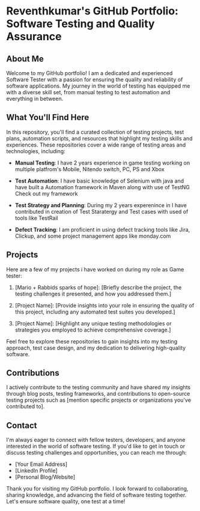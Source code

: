 # Reventhkumar's GitHub Portfolio: Software Testing and Quality Assurance

## About Me

Welcome to my GitHub portfolio! I am a dedicated and experienced Software Tester with a passion for ensuring the quality and reliability of software applications. My journey in the world of testing has equipped me with a diverse skill set, from manual testing to test automation and everything in between.

## What You'll Find Here

In this repository, you'll find a curated collection of testing projects, test plans, automation scripts, and resources that highlight my testing skills and experiences. These repositories cover a wide range of testing areas and technologies, including:

- **Manual Testing**: I have 2 years experience in game testing working on multiple platfrom's Mobile, Nitendo switch, PC, PS and Xbox 

- **Test Automation**: I have basic knowledge of Selenium with java and have built a Automation framework in Maven along with use of TestNG Check out my framework

- **Test Strategy and Planning**: During my 2 years experenince in I have contributed in creation of Test Staratergy and Test cases with used of tools like TestRail 

- **Defect Tracking**: I am proficient in using defect tracking tools like Jira, Clickup, and some project management apps like monday.com

## Projects

Here are a few of my projects i have worked on during my role as Game tester:

1. [Mario + Rabbids sparks of hope]: [Briefly describe the project, the testing challenges it presented, and how you addressed them.]

2. [Project Name]: [Provide insights into your role in ensuring the quality of this project, including any automated test suites you developed.]

3. [Project Name]: [Highlight any unique testing methodologies or strategies you employed to achieve comprehensive coverage.]

Feel free to explore these repositories to gain insights into my testing approach, test case design, and my dedication to delivering high-quality software.

## Contributions

I actively contribute to the testing community and have shared my insights through blog posts, testing frameworks, and contributions to open-source testing projects such as [mention specific projects or organizations you've contributed to].

## Contact

I'm always eager to connect with fellow testers, developers, and anyone interested in the world of software testing. If you'd like to get in touch or discuss testing challenges and opportunities, you can reach me through:

- [Your Email Address]
- [LinkedIn Profile]
- [Personal Blog/Website]

Thank you for visiting my GitHub portfolio. I look forward to collaborating, sharing knowledge, and advancing the field of software testing together. Let's ensure software quality, one test at a time!

